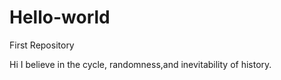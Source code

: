 # Hello-world
First Repository

Hi I believe in the cycle, randomness,and inevitability of history. 

